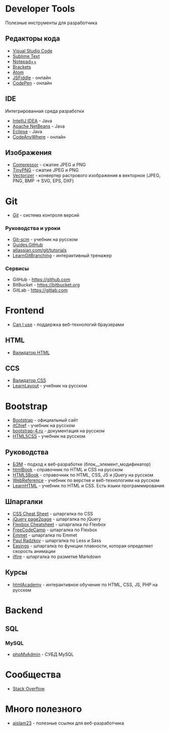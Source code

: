 # Developer Tools
Полезные инструменты для разработчика

## Редакторы кода
* [Visual Studio Code](https://code.visualstudio.com)
* [Sublime Text](http://sublimetext.com)
* [Notepad++](https://notepad-plus-plus.org)
* [Brackets](http://brackets.io)
* [Atom](https://atom.io)
* [JSFiddle](https://jsfiddle.net) - онлайн
* [CodePen](http://codepen.io) - онлайн

## IDE
Интегрированная среда разработки
* [IntelliJ IDEA](https://www.jetbrains.com/idea) - Java
* [Apache NetBeans](https://netbeans.apache.org) - Java
* [Eclipse](https://www.eclipse.org) - Java
* [CodeAnyWhere](https://codeanywhere.com/editor) - онлайн

## Изображения
* [Сompressor](https://compressor.io) - сжатие JPEG и PNG 
* [TinyPNG](https://tinypng.com) - сжатие JPEG и PNG
* [Vectorizer](https://www.vectorizer.io) - конвертер растрового изображения в векторное (JPEG, PNG, BMP -> SVG, EPS, DXF)

# Git
* [Git](https://git-scm.com) - система контроля версий

### Руководства и уроки
* [Git-scm](http://git-scm.com/docs/gittutorial) - учебник на русском
* [Guides.GitHub](https://guides.github.com)
* [atlassian.com/git/tutorials](https://atlassian.com/git/tutorials)
* [LearnGitBranching](https://learngitbranching.js.org/?locale=ru_RU) - интерактивный тренажер

### Сервисы
* GitHub - https://github.com
* BitBucket - https://bitbucket.org
* GitLab - https://gitlab.com


# Frontend
* [Can I use](http://caniuse.com) - поддержка веб-технологий браузерами

## HTML
* [Валидатор HTML](https://validator.w3.org) 

## CCS
* [Валидатор CSS](http://jigsaw.w3.org/css-validator)
* [LearnLayout](http://ru.learnlayout.com) - учебник на русском

# Bootstrap
* [Bootstrap](https://getbootstrap.com) - официальный сайт
* [itChief](https://itchief.ru/bootstrap) - учебник на русском
* [bootstrap-4.ru](https://bootstrap-4.ru/docs/4.5/getting-started/introduction) - документация на русском
* [HTML5CSS](https://html5css.ru/bootstrap4/default.php) - учебник на русском
## Руководства
* [БЭМ](https://ru.bem.info) - подход к веб-разработке (блок__элемент_модификатор)
* [htmlBook](http://htmlbook.ru) - справочник по HTML и CSS на русском
* [HTML5Book](https://html5book.ru) - справочник по HTML, CSS, JS и jQuery на русском
* [WebReference](https://webref.ru) - учебник по верстке и веб-технологиям на русском
* [LearnHTML](https://www.learn-html.org) - учебник по HTML и CSS. Есть языки программирования

## Шпаргалки
* [CSS Cheat Sheet](https://adam-marsden.co.uk/css-cheat-sheet) - шпаргалка по CSS
* [jQuery page2page](http://jquery.page2page.ru) - шпаргалка по jQuery
* [Flexbox Cheatsheet](http://yoksel.github.io/flex-cheatsheet) - шпаргалка по Flexbox
* [FreeCodeCamp](https://www.freecodecamp.org/news/an-animated-guide-to-flexbox-d280cf6afc35) - шпаргалка по Flexbox
* [Emmet](https://docs.emmet.io/cheat-sheet) - шпаргалка по Emmet
* [Paul Radzkov](https://paulradzkov.com/2017/local_variables/) - шпаргалка по Less и Sass
* [Easings](https://easings.net/ru) - шпаргалка по функции плавности, которая определяет скорость анимации
* [ilfire](http://ilfire.ru/kompyutery/shpargalka-po-sintaksisu-markdown-markdaun-so-vsemi-samymi-populyarnymi-tegami) - шпаргалка по разметке Markdown

## Курсы
* [htmlAcademy](https://htmlacademy.ru) - интерактивное обучение по HTML, CSS, JS, PHP на русском

# Backend
## SQL
### MySQL
* [phpMyAdmin](https://www.phpmyadmin.net) - СУБД MySQL

# Сообщества
* [Stack Overflow](http://stackoverflow.com)

# Много полезного
* [aislam23](https://aislam23.github.io/links) - полезные ссылки для веб-разработчика
